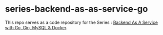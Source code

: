 # series-backend-as-as-service-go
This repo serves as a code repository for the Series : [Backend As A Service with Go, Gin, MySQL & Docker](https://www.uchaudhary.com.np/series/go-gin-mysql-docker/intro). 

